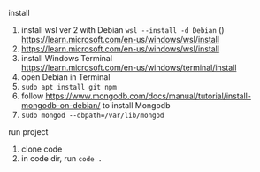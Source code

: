 install
1. install wsl ver 2 with Debian `wsl --install -d Debian` ()
https://learn.microsoft.com/en-us/windows/wsl/install
2. https://learn.microsoft.com/en-us/windows/wsl/install
3. install Windows Terminal  
https://learn.microsoft.com/en-us/windows/terminal/install
4. open Debian in Terminal
5. `sudo apt install git npm`
6. follow https://www.mongodb.com/docs/manual/tutorial/install-mongodb-on-debian/ to install Mongodb
7. `sudo mongod --dbpath=/var/lib/mongod`

run project
1. clone code
2. in code dir, run `code .`
